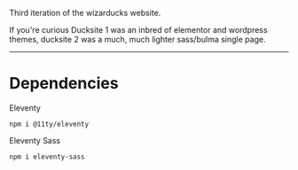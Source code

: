 Third iteration of the wizarducks website.

If you're curious Ducksite 1 was an inbred of elementor and wordpress themes, ducksite 2 was a much, much lighter sass/bulma single page.

------------

# Dependencies

Eleventy

`npm i @11ty/eleventy`

Eleventy Sass

`npm i eleventy-sass`
